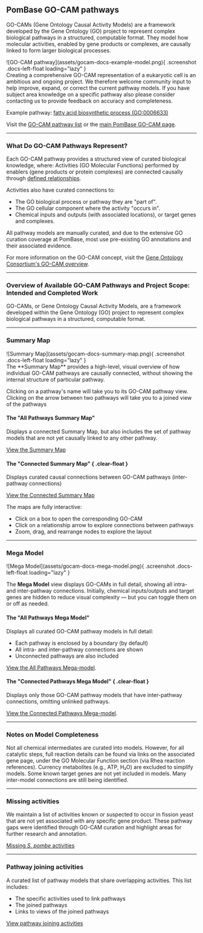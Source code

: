 ## PomBase GO-CAM pathways

GO-CAMs (Gene Ontology Causal Activity Models) are a framework
developed by the Gene Ontology (GO) project to represent complex
biological pathways in a structured, computable format.
They model how molecular activities, enabled by gene products or
complexes, are causally linked to form larger biological
processes.

<div class="docs-image-flex">
![GO-CAM pathway](assets/gocam-docs-example-model.png){ .screenshot .docs-left-float loading="lazy" }

<div>
Creating a comprehensive GO-CAM representation of a eukaryotic cell is
an ambitious and ongoing project.  We therefore welcome community
input to help improve, expand, or correct the current pathway models. If you
have subject area knowledge on a specific pathway also please consider
contacting us to provide feedback on accuracy and completeness.

Example pathway: [fatty acid biosynthetic process (GO:0006633)](/gocam/pombase-view/docs/678073a900002931)

Visit the [GO-CAM pathway list](/gocam/model-list) or the
[main PomBase GO-CAM page](/gocam).

</div>
</div>

-------

### What Do GO-CAM Pathways Represent?

Each GO-CAM pathway provides a structured view of curated biological
knowledge, where: Activities (GO Molecular Functions) performed by
enablers (gene products or protein complexes) are connected causally
through
[defined relationships](https://wiki.geneontology.org/Annotation_Relations#GO-CAM:_Causal_Relations).

Activities also have curated connections to:

 - The GO biological process or pathway they are "part of".
 - The GO cellular component where the activity "occurs in".
 - Chemical inputs and outputs (with associated locations), or target genes and complexes.

All pathway models are manually curated, and due to the extensive GO curation
coverage at PomBase, most use pre-existing GO annotations and
their associated evidence.

For more information on the GO-CAM concept, visit the
[Gene Ontology Consortium's GO-CAM overview](https://geneontology.org/docs/gocam-overview/).

-------

### Overview of Available GO-CAM Pathways and Project Scope: Intended and Completed Work

GO-CAMs, or Gene Ontology Causal Activity Models, are a framework
developed within the Gene Ontology (GO) project to represent complex
biological pathways in a structured, computable format.

-------

### Summary Map

<div class="docs-image-flex">
![Summary Map](assets/gocam-docs-summary-map.png){ .screenshot .docs-left-float loading="lazy" }

<div>
The **Summary Map** provides a high-level, visual overview of how
individual GO-CAM pathways are causally connected, without showing the
internal structure of particular pathway.

Clicking on a pathway's name will take you to its GO-CAM pathway
view. Clicking on the arrow between two pathways will take you to a
joined view of the pathways

#### The "All Pathways Summary Map"
Displays a connected Summary Map, but also includes the set of pathway
models that are not yet causally linked to any other pathway.

[View the Summary Map](/gocam/summary/all)

#### The "Connected Summary Map" { .clear-float }
Displays curated causal connections between GO-CAM pathways (inter-pathway
connections)

[View the Connected Summary Map](/gocam/summary/connected)

The maps are fully interactive:

  - Click on a box to open the corresponding GO-CAM
  - Click on a relationship arrow to explore connections between pathways
  - Zoom, drag, and rearrange nodes to explore the layout

</div>
</div>

-------

### Mega Model

<div class="docs-image-flex">
![Mega Model](assets/gocam-docs-mega-model.png){ .screenshot .docs-left-float loading="lazy" }

<div>

The **Mega Model** view displays GO-CAMs in full detail, showing all
intra- and inter-pathway connections.  Initially, chemical
inputs/outputs and target genes are hidden to reduce visual complexity
— but you can toggle them on or off as needed.

#### The "All Pathways Mega Model"
Displays all curated GO-CAM pathway models in full detail:

 - Each pathway is enclosed by a boundary (by default)
 - All intra- and inter-pathway connections are shown
 - Unconnected pathways are also included

[View the All Pathways Mega-model](/gocam/mega-model/all).

#### The "Connected Pathways Mega Model" { .clear-float }
Displays only those GO-CAM pathway models that have inter-pathway connections,
omitting unlinked pathways.

[View the Connected Pathways Mega-model](/gocam/mega-model/connected).

</div>
</div>

-------

### Notes on Model Completeness
Not all chemical intermediates are curated into models. However, for
all catalytic steps, full reaction details can be found via links on
the associated gene page, under the GO Molecular Function section (via
Rhea reaction references).  Currency metabolites (e.g., ATP, H₂O) are
excluded to simplify models.  Some known target genes are not yet
included in models.  Many inter-model connections are still being
identified.

-------

### Missing activities
We maintain a list of activities known or suspected to occur in
fission yeast that are not yet associated with any specific gene
product. These pathway gaps were identified through GO-CAM curation
and highlight areas for further research and annotation.

[Missing *S. pombe* activities](/gocam/missing-activities)

-------

### Pathway joining activities
A curated list of pathway models that share overlapping activities. This list
includes:
 - The specific activities used to link pathways
 - The joined pathways
 - Links to views of the joined pathways

[View pathway joining activities](/gocam/connections)
